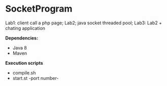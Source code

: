 # SocketProgram
Lab1: client call a php page; Lab2; java socket threaded pool; Lab3: Lab2 + chating application

<B>Dependencies:</B>
 <ul>
  <li>Java 8</li>
  <li>Maven</li>
 </ul> 

<B>Execution scripts</B>
 <ul>
  <li>compile.sh</li>
  <li>start.st -port number-</li>
</ul> 

